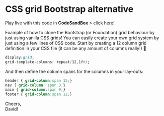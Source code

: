 # CSS grid Bootstrap alternative

Play live with this code in **CodeSandBox** > [click here!](https://codesandbox.io/s/github/davidvandenbor/css-grid-bootstrap-alternative)

Example of how to clone the Bootstrap (or Foundation) grid behaviour by just using vanilla CSS grids! You can easily create your own grid system by just using a few lines of CSS code. Start by creating  a 12 column grid definition in your CSS file (it can be any amount of columns really!) 🙂

```CSS
display:grid;
grid-template-columns: repeat(12,1fr);
```

And then define the column spans for the columns in your lay-outs:

```CSS
header { grid-column:span 12;}
nav { grid-column: span 3;}
main { grid-column:span 9;}
footer { grid-column:span 12;}
```
Cheers,  
David!
